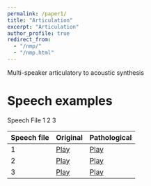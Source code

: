 ```yaml
---
permalink: /paper1/
title: "Articulation"
excerpt: "Articulation"
author_profile: true
redirect_from: 
  - "/nmp/"
  - "/nmp.html"
---
```



Multi-speaker articulatory to acoustic synthesis


Speech examples
======
Speech File 1
2
3

Speech file | Original | Pathological  
--- | --- | ---
1 | [Play](http://karkirowle.github.io/paper1/speech/10_rs.wav) | [Play](http://karkirowle.github.io/paper1/10_p.wav)
2 | [Play](http://karkirowle.github.io/paper1/speech/18_rs.wav) | [Play](http://karkirowle.github.io/paper1/18_p.wav)
3 | [Play](http://karkirowle.github.io/paper1/speech/30_rs.wav) | [Play](http://karkirowle.github.io/paper1/30_p.wav)